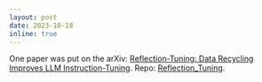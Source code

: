 ```yaml
---
layout: post
date: 2023-10-18
inline: true
---
```


One paper was put on the arXiv: [Reflection-Tuning: Data Recycling Improves LLM Instruction-Tuning](https://arxiv.org/abs/2310.11716). Repo: [Reflection_Tuning](https://github.com/tianyi-lab/Reflection_Tuning).


